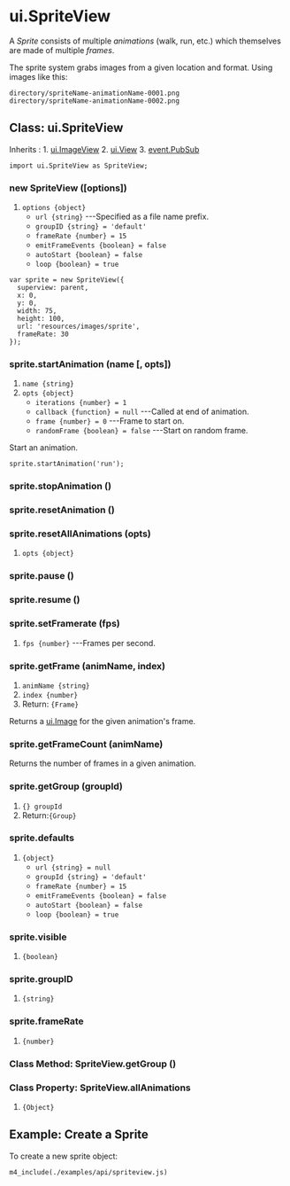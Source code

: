 # ui.SpriteView

A *Sprite* consists of multiple *animations* (walk, run,
etc.) which themselves are made of multiple *frames*.

The sprite system grabs images from a given location and
format. Using images like this:

~~~
directory/spriteName-animationName-0001.png
directory/spriteName-animationName-0002.png
~~~

## Class: ui.SpriteView

Inherits
:    1. [ui.ImageView](./ui-imageview.html)
     2. [ui.View](./ui-view.html)
     3. [event.PubSub](./event.html#class-event.pubsub)

~~~
import ui.SpriteView as SpriteView;
~~~

### new SpriteView ([options])
1. `options {object}`
	* `url {string}` ---Specified as a file name prefix.
	* `groupID {string} = 'default'`
	* `frameRate {number} = 15`
	* `emitFrameEvents {boolean} = false`
	* `autoStart {boolean} = false`
	* `loop {boolean} = true`

~~~
var sprite = new SpriteView({
  superview: parent,
  x: 0,
  y: 0,
  width: 75,
  height: 100,
  url: 'resources/images/sprite',
  frameRate: 30
});
~~~

### sprite.startAnimation (name [, opts])
1. `name {string}`
2. `opts {object}`
	* `iterations {number} = 1`
	* `callback {function} = null` ---Called at end of animation.
	* `frame {number} = 0` ---Frame to start on.
	* `randomFrame {boolean} = false` ---Start on random frame.

Start an animation.

~~~
sprite.startAnimation('run');
~~~

### sprite.stopAnimation ()

### sprite.resetAnimation ()

### sprite.resetAllAnimations (opts)
1. `opts {object}`

### sprite.pause ()

### sprite.resume ()

### sprite.setFramerate (fps)
1. `fps {number}` ---Frames per second.

### sprite.getFrame (animName, index)
1. `animName {string}`
2. `index {number}`
3. Return: `{Frame}`

Returns a [ui.Image](./ui-image.html) for the
given animation's frame.

### sprite.getFrameCount (animName)

Returns the number of frames in a given animation.

### sprite.getGroup (groupId)
1. `{} groupId`
2. Return:`{Group}`

### sprite.defaults
1. `{object}`
	* `url {string} = null`
	* `groupId {string} = 'default'`
	* `frameRate {number} = 15`
	* `emitFrameEvents {boolean} = false`
	* `autoStart {boolean} = false`
	* `loop {boolean} = true`

### sprite.visible
1. `{boolean}`

### sprite.groupID
1. `{string}`

### sprite.frameRate
1. `{number}`



### Class Method: SpriteView.getGroup ()

### Class Property: SpriteView.allAnimations
1. `{Object}`


## Example: Create a Sprite

To create a new sprite object:

~~~
m4_include(./examples/api/spriteview.js)
~~~
